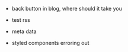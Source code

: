 - back button in blog, where should it take you

- test rss
- meta data
- styled components erroring out
